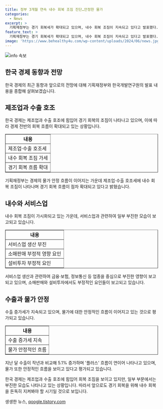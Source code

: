 ```yaml
---
title: 정부 3개월 연속 내수 회복 조짐 진단…안정한 물가
categories:
  - News
excerpt: >
  기획재정부는 경기 회복세가 확대되고 있으며, 내수 회복 조짐이 지속되고 있다고 발표했다. 그러나 일부 지표들은 부진한 모습을 보이고 있어 내수 회복에 대한 관심이 높아졌다. 내수와 서비스업 생산 등에서는 부진한 모습이 보이지만, 수출은 계속해서 호조를 보이고 있어 경기 회복에 대한 평가가 엇갈리고 있다. 하반기 정책방향은 민생 안정과 내수 보강이 중점이며, 앞으로의 경제 동향이 주목된다. KDI의 분석과는 달리 정부는 내수 회복 조짐을 지속적으로 언급하며 경기 회복을 예상하고 있다.
feature_text: >
  기획재정부는 경기 회복세가 확대되고 있으며, 내수 회복 조짐이 지속되고 있다고 발표했다. 그러나 일부 지표들은 부진한 모습을 보이고 있어 내수 회복에 대한 관심이 높아졌다. 내수와 서비스업 생산 등에서는 부진한 모습이 보이지만, 수출은 계속해서 호조를 보이고 있어 경기 회복에 대한 평가가 엇갈리고 있다. 하반기 정책방향은 민생 안정과 내수 보강이 중점이며, 앞으로의 경제 동향이 주목된다. KDI의 분석과는 달리 정부는 내수 회복 조짐을 지속적으로 언급하며 경기 회복을 예상하고 있다.
image: 'https://www.behealthy4u.com/wp-content/uploads/2024/06/news.jpg'
---
```


<p><img src="https://www.behealthy4u.com/wp-content/uploads/2024/06/news.jpg" alt="info 속보" /></p>

<h2 data-ke-size="size26">한국 경제 동향과 전망</h2>

<p data-ke-size="size16">한국 경제의 최근 동향과 앞으로의 전망에 대해 기획재정부와 한국개발연구원의 발표 내용을 종합해 살펴보겠습니다.</p>

<h2 data-ke-size="size24">제조업과 수출 호조</h2>

<p data-ke-size="size16">한국 경제는 제조업과 수출 호조에 힘입어 경기 회복의 조짐이 나타나고 있으며, 이에 따라 경제 전반의 회복 흐름이 확대되고 있는 상황입니다.</p>

<table style="width: 100%;" border="1">
<tbody>
<tr>
<td style="text-align: center; height: 17px;"><b>내용</b></td>
</tr>
<tr>
<td style="text-align: left; height: 17px;">제조업·수출 호조세</td>
</tr>
<tr>
<td style="text-align: left; height: 17px;">내수 회복 조짐 가세</td>
</tr>
<tr>
<td style="text-align: left; height: 17px;">경기 회복 흐름 확대</td>
</tr>
</tbody>
</table>

<p data-ke-size="size16">기획재정부는 경제의 물가 안정 흐름이 이어지는 가운데 제조업·수출 호조세에 내수 회복 조짐이 나타나며 경기 회복 흐름이 점차 확대되고 있다고 밝혔습니다.</p>

<h2 data-ke-size="size24">내수와 서비스업</h2>

<p data-ke-size="size16">내수 회복 조짐이 가시화되고 있는 가운데, 서비스업과 관련하여 일부 부진한 모습이 보고되고 있습니다.</p>

<table style="width: 100%;" border="1">
<tbody>
<tr>
<td style="text-align: center; height: 17px;"><b>내용</b></td>
</tr>
<tr>
<td style="text-align: left; height: 17px;">서비스업 생산 부진</td>
</tr>
<tr>
<td style="text-align: left; height: 17px;">소매판매 부정적 영향 요인</td>
</tr>
<tr>
<td style="text-align: left; height: 17px;">설비투자 부정적 요인</td>
</tr>
</tbody>
</table>

<p data-ke-size="size16">서비스업 생산과 관련하여 금융·보험, 정보통신 등 업종을 중심으로 부진한 영향이 보고되고 있으며, 소매판매와 설비투자에서도 부정적인 요인들이 보고되고 있습니다.</p>

<h2 data-ke-size="size24">수출과 물가 안정</h2>

<p data-ke-size="size16">수출 증가세가 지속되고 있으며, 물가에 대한 안정적인 흐름이 이어지고 있는 것으로 평가되고 있습니다.</p>

<table style="width: 100%;" border="1">
<tbody>
<tr>
<td style="text-align: center; height: 17px;"><b>내용</b></td>
</tr>
<tr>
<td style="text-align: left; height: 17px;">수출 증가세 지속</td>
</tr>
<tr>
<td style="text-align: left; height: 17px;">물가 안정적인 흐름</td>
</tr>
</tbody>
</table>

<p data-ke-size="size16">지난 달 수출이 작년과 비교해 5.1% 증가하며 '플러스' 흐름이 연이어 나타나고 있으며, 물가 또한 안정적인 흐름을 보이고 있다고 평가되고 있습니다.</p>

<p data-ke-size="size16">한국 경제는 제조업과 수출 호조에 힘입어 회복 조짐을 보이고 있지만, 일부 부문에서는 부진한 모습도 나타나고 있는 상황입니다. 따라서 앞으로도 경기 회복을 위해 내수 회복을 돈독히 지켜봐야 할 시기일 것으로 보입니다.</p>
생생한 뉴스, <a href="https://qoogle.tistory.com" rel="dofollow">qoogle.tistory.com</a>



